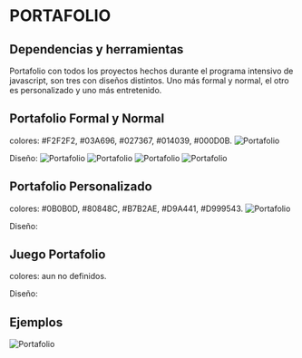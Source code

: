 # PORTAFOLIO

## Dependencias y herramientas

<!-- ![Github](https://img.shields.io/badge/github-inc-008080.svg?colorA=008080)
![Javascript](https://img.shields.io/badge/javascript-ecma-green.svg)
![jQuery](https://img.shields.io/badge/jquery-v3.3.1-yellowgreen.svg) -->


Portafolio con todos los proyectos hechos durante el programa intensivo de javascript, son tres con diseños distintos. Uno más formal y normal, el otro es personalizado y uno más entretenido.

## Portafolio Formal y Normal

colores: #F2F2F2, #03A696, #027367, #014039, #000D0B.
![Portafolio](assets/images/paleta.jpg)

Diseño:
![Portafolio](assets/images/foto4.jpg)
![Portafolio](assets/images/foto1.jpg)
![Portafolio](assets/images/foto2.jpg)
![Portafolio](assets/images/foto3.jpg)

## Portafolio Personalizado

colores: #0B0B0D, #80848C, #B7B2AE, #D9A441, #D999543.
![Portafolio](assets/images/paleta2.jpg)

Diseño:

## Juego Portafolio

colores: aun no definidos.

Diseño:



<!-- ## Instalación


Para poder usar nuestra librería, debes seguir los siguientes pasos:

- Instalar jQuery. Solo necesitas agregar la línea siguiente a tu código.

``` 
  <script src="https://ajax.googleapis.com/ajax/libs/jquery/3.2.1/jquery.min.js"></script>
```

- Enlazas entonces el archivo ```main.js```.

```
  <script src="./main.js"></script>  
```

- También tenemos disponible nuestra versión CDN

```
<script src="https://rawgit.com/Niennis/cardify/Cardify/lib/main.js"></script>
```


- Agregas la siguiente línea bajo ```main.js```, y especificas clase(s), id(s), o elemento(s) del contenedor con las imágenes a afectar. Las imágenes deben estar contenidas en una col, por lo que se recomienda el uso de grids, o un framework.

```
$('.class').cardify({});
```

## Ejemplos

![Cardify](https://78.media.tumblr.com/46426e4a9dec57138c7763a03bde8a27/tumblr_p2xpdkJcae1qdxt9to1_540.png)
 -->

 ## Ejemplos

![Portafolio](assets/images/coder.jpg)


